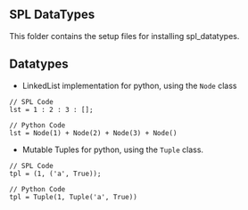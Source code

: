 ## SPL DataTypes
This folder contains the setup files for installing spl_datatypes.

## Datatypes
* LinkedList implementation for python, using the ``Node`` class
```
// SPL Code
lst = 1 : 2 : 3 : [];

// Python Code
lst = Node(1) + Node(2) + Node(3) + Node()
```
* Mutable Tuples for python, using the ``Tuple`` class.
```
// SPL Code
tpl = (1, ('a', True));

// Python Code
tpl = Tuple(1, Tuple('a', True))
```